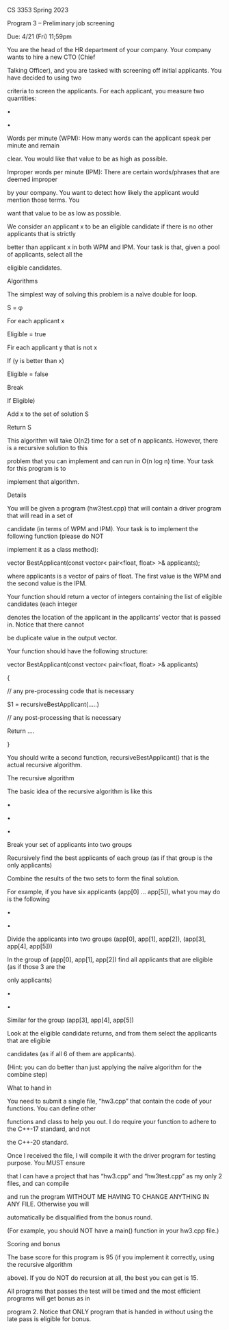 ﻿<a name="br1"></a> 

CS 3353 Spring 2023

Program 3 – Preliminary job screening

Due: 4/21 (Fri) 11;59pm

You are the head of the HR department of your company. Your company wants to hire a new CTO (Chief

Talking Officer), and you are tasked with screening off initial applicants. You have decided to using two

criteria to screen the applicants. For each applicant, you measure two quantities:

•

•

Words per minute (WPM): How many words can the applicant speak per minute and remain

clear. You would like that value to be as high as possible.

Improper words per minute (IPM): There are certain words/phrases that are deemed improper

by your company. You want to detect how likely the applicant would mention those terms. You

want that value to be as low as possible.

We consider an applicant x to be an eligible candidate if there is no other applicants that is strictly

better than applicant x in both WPM and IPM. Your task is that, given a pool of applicants, select all the

eligible candidates.

Algorithms

The simplest way of solving this problem is a naïve double for loop.

S = φ

For each applicant x

Eligible = true

Fir each applicant y that is not x

If (y is better than x)

Eligible = false

Break

If Eligible)

Add x to the set of solution S

Return S

This algorithm will take O(n2) time for a set of n applicants. However, there is a recursive solution to this

problem that you can implement and can run in O(n log n) time. Your task for this program is to

implement that algorithm.

Details

You will be given a program (hw3test.cpp) that will contain a driver program that will read in a set of

candidate (in terms of WPM and IPM). Your task is to implement the following function (please do NOT

implement it as a class method):

vector<int> BestApplicant(const vector< pair<float, float> >& applicants);

where applicants is a vector of pairs of float. The first value is the WPM and the second value is the IPM.



<a name="br2"></a> 

Your function should return a vector of integers containing the list of eligible candidates (each integer

denotes the location of the applicant in the applicants’ vector that is passed in. Notice that there cannot

be duplicate value in the output vector.

Your function should have the following structure:

vector<int> BestApplicant(const vector< pair<float, float> >& applicants)

{

// any pre-processing code that is necessary

S1 = recursiveBestApplicant(…..)

// any post-processing that is necessary

Return ….

}

You should write a second function, recursiveBestApplicant() that is the actual recursive algorithm.

The recursive algorithm

The basic idea of the recursive algorithm is like this

•

•

•

Break your set of applicants into two groups

Recursively find the best applicants of each group (as if that group is the only applicants)

Combine the results of the two sets to form the final solution.

For example, if you have six applicants (app[0] ... app[5]), what you may do is the following

•

•

Divide the applicants into two groups (app[0], app[1], app[2]), (app[3], app[4], app[5]))

In the group of (app[0], app[1], app[2]) find all applicants that are eligible (as if those 3 are the

only applicants)

•

•

Similar for the group (app[3], app[4], app[5])

Look at the eligible candidate returns, and from them select the applicants that are eligible

candidates (as if all 6 of them are applicants).

(Hint: you can do better than just applying the naïve algorithm for the combine step)

What to hand in

You need to submit a single file, “hw3.cpp” that contain the code of your functions. You can define other

functions and class to help you out. I do require your function to adhere to the C++-17 standard, and not

the C++-20 standard.

Once I received the file, I will compile it with the driver program for testing purpose. You MUST ensure

that I can have a project that has “hw3.cpp” and “hw3test.cpp” as my only 2 files, and can compile

and run the program WITHOUT ME HAVING TO CHANGE ANYTHING IN ANY FILE. Otherwise you will

automatically be disqualified from the bonus round.

(For example, you should NOT have a main() function in your hw3.cpp file.)

Scoring and bonus



<a name="br3"></a> 

The base score for this program is 95 (if you implement it correctly, using the recursive algorithm

above). If you do NOT do recursion at all, the best you can get is 15.

All programs that passes the test will be timed and the most efficient programs will get bonus as in

program 2. Notice that ONLY program that is handed in without using the late pass is eligible for bonus.



